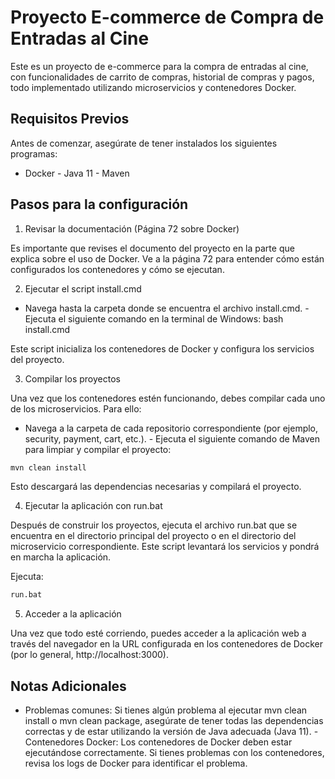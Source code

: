 # Proyecto E-commerce de Compra de Entradas al Cine

Este es un proyecto de e-commerce para la compra de entradas al cine, con funcionalidades de carrito de compras, historial de compras y pagos, todo implementado utilizando microservicios y contenedores Docker.

## Requisitos Previos

Antes de comenzar, asegúrate de tener instalados los siguientes programas:

- Docker - Java 11 - Maven

## Pasos para la configuración

1. Revisar la documentación (Página 72 sobre Docker)

Es importante que revises el documento del proyecto en la parte que explica sobre el uso de Docker. Ve a la página 72 para entender cómo están configurados los contenedores y cómo se ejecutan.

2. Ejecutar el script install.cmd

- Navega hasta la carpeta donde se encuentra el archivo install.cmd. - Ejecuta el siguiente comando en la terminal de Windows: bash install.cmd

Este script inicializa los contenedores de Docker y configura los servicios del proyecto.

3. Compilar los proyectos

Una vez que los contenedores estén funcionando, debes compilar cada uno de los microservicios. Para ello:

- Navega a la carpeta de cada repositorio correspondiente (por ejemplo, security, payment, cart, etc.). - Ejecuta el siguiente comando de Maven para limpiar y compilar el proyecto:
``` bash
mvn clean install
```
Esto descargará las dependencias necesarias y compilará el proyecto.

4. Ejecutar la aplicación con run.bat

Después de construir los proyectos, ejecuta el archivo run.bat que se encuentra en el directorio principal del proyecto o en el directorio del microservicio correspondiente. Este script levantará los servicios y pondrá en marcha la aplicación.

Ejecuta: 
```bash
run.bat
```
5. Acceder a la aplicación

Una vez que todo esté corriendo, puedes acceder a la aplicación web a través del navegador en la URL configurada en los contenedores de Docker (por lo general, http://localhost:3000).

## Notas Adicionales

- Problemas comunes: Si tienes algún problema al ejecutar mvn clean install o mvn clean package, asegúrate de tener todas las dependencias correctas y de estar utilizando la versión de Java adecuada (Java 11). - Contenedores Docker: Los contenedores de Docker deben estar ejecutándose correctamente. Si tienes problemas con los contenedores, revisa los logs de Docker para identificar el problema.
